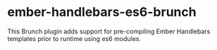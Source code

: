 ember-handlebars-es6-brunch
===========================
This Brunch plugin adds support for pre-compiling Ember Handlebars templates prior to runtime using es6 modules.

